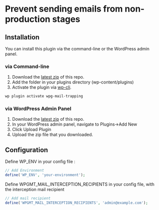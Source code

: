 # Prevent sending emails from non-production stages

## Installation

You can install this plugin via the command-line or the WordPress admin panel.

### via Command-line

1. Download the [latest zip](https://github.com/wp-globalis-tools/wpg-mail-trapping/archive/master.zip) of this repo.
2. Add the folder in your plugins directory (wp-content/plugins)
3. Activate the plugin via [wp-cli](http://wp-cli.org/commands/plugin/activate/).

```sh
wp plugin activate wpg-mail-trapping
```

### via WordPress Admin Panel

1. Download the [latest zip](https://github.com/wp-globalis-tools/wpg-mail-trapping/archive/master.zip) of this repo.
2. In your WordPress admin panel, navigate to Plugins->Add New
3. Click Upload Plugin
4. Upload the zip file that you downloaded.

## Configuration

Define WP_ENV in your config file :

```php
// Add Environment
define('WP_ENV', 'your-environment');
```

Define WPGMT_MAIL_INTERCEPTION_RECIPIENTS in your config file, with the interception mail recipient

 ```php
// Add mail recipient
define('WPGMT_MAIL_INTERCEPTION_RECIPIENTS', 'admin@example.com');
```
